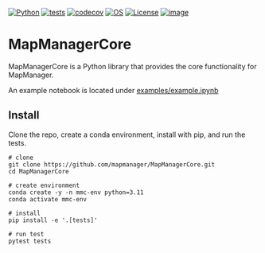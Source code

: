 [![Python](https://img.shields.io/badge/python-3.11-blue.svg)](https://www.python.org/downloads/release/python-3111/)
[![tests](https://github.com/mapmanager/MapManagerCore/workflows/Test/badge.svg)](https://github.com/mapmanager/MapManagerCore/actions)
[![codecov](https://codecov.io/gh/mapmanager/MapManagerCore/graph/badge.svg?token=M9SO38DYPY)](https://codecov.io/gh/mapmanager/MapManagerCore)
[![OS](https://img.shields.io/badge/OS-Linux|Windows|macOS-blue.svg)]()
[![License](https://img.shields.io/badge/license-GPLv3-blue)](https://github.com/mapmanager/MapManagerCore/blob/master/LICENSE)
[![image](http://img.shields.io/pypi/v/mapmanagercore.svg)](https://pypi.python.org/project/mapmanagercore)

# MapManagerCore

MapManagerCore is a Python library that provides the core functionality for MapManager.

An example notebook is located under [examples/example.ipynb](examples/example.ipynb)

## Install

Clone the repo, create a conda environment, install with pip, and run the tests.

    # clone
    git clone https://github.com/mapmanager/MapManagerCore.git
    cd MapManagerCore

    # create environment
    conda create -y -n mmc-env python=3.11
    conda activate mmc-env

    # install
    pip install -e '.[tests]'

    # run test
    pytest tests


